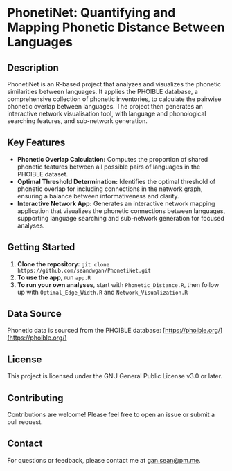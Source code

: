 # PhonetiNet: Quantifying and Mapping Phonetic Distance Between Languages

## Description

PhonetiNet is an R-based project that analyzes and visualizes the phonetic similarities between languages. It applies the PHOIBLE database, a comprehensive collection of phonetic inventories, to calculate the pairwise phonetic overlap between languages. The project then generates an interactive network visualisation tool, with language and phonological searching features, and sub-network generation.

## Key Features

- **Phonetic Overlap Calculation:**  Computes the proportion of shared phonetic features between all possible pairs of languages in the PHOIBLE dataset.
- **Optimal Threshold Determination:** Identifies the optimal threshold of phonetic overlap for including connections in the network graph, ensuring a balance between informativeness and clarity.
- **Interactive Network App:** Generates an interactive network mapping application that visualizes the phonetic connections between languages, supporting language searching and sub-network generation for focused analyses.

## Getting Started

1. **Clone the repository:** `git clone https://github.com/seandwgan/PhonetiNet.git`
2. **To use the app**, run `app.R`
3. **To run your own analyses**, start with `Phonetic_Distance.R`, then follow up with `Optimal_Edge_Width.R` and `Network_Visualization.R`

## Data Source

Phonetic data is sourced from the PHOIBLE database: [https://phoible.org/](https://phoible.org/)

## License

This project is licensed under the GNU General Public License v3.0 or later.

## Contributing

Contributions are welcome! Please feel free to open an issue or submit a pull request.

## Contact

For questions or feedback, please contact me at gan.sean@pm.me.
